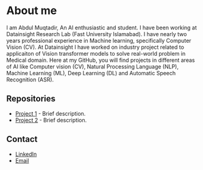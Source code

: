 # About me

I am Abdul Muqtadir, An AI enthusiastic and student. I have been working at Datainsight Research Lab (Fast University Islamabad). I have nearly two years professional experience in Machine learning, specifically Computer Vision (CV). At Datainsight I have worked on industry project related to applicaiton of Vision transformer models to solve real-world problem in Medical domain. Here at my GitHub, you will find projects in different areas of AI like Computer vision (CV), Natural Processing Language (NLP), Machine Learning (ML), Deep Learning (DL) and Automatic Speech Recognition (ASR).

## Repositories
- [Project 1](link-to-project) - Brief description.
- [Project 2](link-to-project) - Brief description.

## Contact
- [LinkedIn](https://www.linkedin.com/in/abdul-muqtadir-0bab81170/)
- [Email](amuqtadirch@gmail.com)
